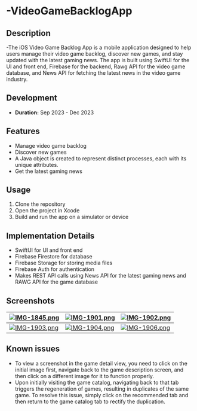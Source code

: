 
# -VideoGameBacklogApp

## Description
-The iOS Video Game Backlog App is a mobile application designed to help users manage their video game backlog, discover new games, and stay updated with the latest gaming news. The app is built using SwiftUI for the UI and front end, Firebase for the backend, Rawg API for the video game database, and News API for fetching the latest news in the video game industry.

## Development
- **Duration:** Sep 2023 - Dec 2023

## Features
- Manage video game backlog
- Discover new games
- A Java object is created to represent distinct processes, each with its unique attributes.
- Get the latest gaming news

## Usage
1. Clone the repository
2. Open the project in Xcode
3. Build and run the app on a simulator or device

## Implementation Details
- SwiftUI for UI and front end
- Firebase Firestore for database
- Firebase Storage for storing media files
- Firebase Auth for authentication
- Makes REST API calls using News API for the latest gaming news and RAWG API for the game database

## Screenshots
[![IMG-1845.png](https://i.postimg.cc/ZKvyQd8z/IMG-1845.png)](https://postimg.cc/6yw32TbM) | [![IMG-1901.png](https://i.postimg.cc/vH8VvZh5/IMG-1901.png)](https://postimg.cc/YjV0rkJS) | [![IMG-1902.png](https://i.postimg.cc/GtKzSg6K/IMG-1902.png)](https://postimg.cc/sGBpMmjG)
--- | --- | ---
[![IMG-1903.png](https://i.postimg.cc/FRM7X9Xs/IMG-1903.png)](https://postimg.cc/xJP0KVdW) |[![IMG-1904.png](https://i.postimg.cc/hvDNjmBC/IMG-1904.png)](https://postimg.cc/dkf5NLDd) |[![IMG-1906.png](https://i.postimg.cc/pdYJG1wS/IMG-1906.png)](https://postimg.cc/hJvmhMP8)
## Known issues
- To view a screenshot in the game detail view, you need to click on the initial image first, navigate back to the game description screen, and then click on a different image for it to function properly.
- Upon initially visiting the game catalog, navigating back to that tab triggers the regeneration of games, resulting in duplicates of the same game. To resolve this issue, simply click on the recommended tab and then return to the game catalog tab to rectify the duplication.
